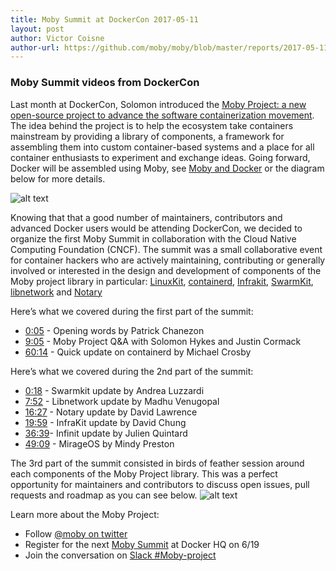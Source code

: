 ```yaml
---
title: Moby Summit at DockerCon 2017-05-11
layout: post
author: Victor Coisne
author-url: https://github.com/moby/moby/blob/master/reports/2017-05-11.md
---
```


### Moby Summit videos from DockerCon

Last month at DockerCon, Solomon introduced the [Moby Project: a new open-source project to advance the software containerization movement](https://blog.docker.com/2017/04/introducing-the-moby-project/). The idea behind the project is to help the ecosystem take containers mainstream by providing a library of components, a framework for assembling them into custom container-based systems and a place for all container enthusiasts to experiment and exchange ideas. Going forward, Docker will be assembled using Moby, see [Moby and Docker](http://mobyproject.org/#moby-and-docker) or the diagram below for more details.

![alt text](https://blog.docker.com/wp-content/uploads/b0f6921d-2788-4ed0-97d7-be4c77d7f59b-1.jpg "Moby Project diagram")

Knowing that that a good number of maintainers, contributors and advanced Docker users would be attending DockerCon, we decided to organize the first Moby Summit in collaboration with the Cloud Native Computing Foundation (CNCF). The summit was a small collaborative event for container hackers who are actively maintaining, contributing or generally involved or interested in the design and development of components of the Moby project library in particular: [LinuxKit](https://github.com/linuxkit/linuxkit), [containerd](https://github.com/containerd), [Infrakit](https://github.com/docker/infrakit), [SwarmKit](https://github.com/docker/swarmkit), [libnetwork](https://github.com/docker/libnetwork) and [Notary](https://github.com/docker/notary)

Here’s what we covered during the first part of the summit:
- [0:05](https://youtu.be/-C_YL6za0-E?t=5s) - Opening words by Patrick Chanezon
- [9:05](https://youtu.be/-C_YL6za0-E?t=9m6s) - Moby Project Q&A with Solomon Hykes and Justin Cormack
- [60:14](https://youtu.be/-C_YL6za0-E?t=1h14m32s) - Quick update on containerd by Michael Crosby

Here’s what we covered during the 2nd part of the summit:
- [0:18](https://youtu.be/Raj0zaqBxOc?t=18s) - Swarmkit update by Andrea Luzzardi
- [7:52](https://youtu.be/Raj0zaqBxOc?t=7m52s) - Libnetwork update by Madhu Venugopal 
- [16:27](https://youtu.be/Raj0zaqBxOc?t=16m27s) - Notary update by David Lawrence
- [19:59](https://youtu.be/Raj0zaqBxOc?t=19m59s) - InfraKit update by David Chung
- [36:39](https://youtu.be/Raj0zaqBxOc?t=36m39s)- Infinit update by Julien Quintard
- [49:09](https://youtu.be/Raj0zaqBxOc?t=49m9s) - MirageOS by Mindy Preston

The 3rd part of the summit consisted in birds of feather session around each components of the Moby Project library. This was a perfect opportunity for maintainers and contributors to discuss open issues, pull requests and roadmap as you can see below.
![alt text](https://blog.docker.com/wp-content/uploads/containerd.jpg "containerd summit at DockerCon")

Learn more about the Moby Project:
- Follow [@moby on twitter](https://twitter.com/moby)
- Register for the next [Moby Summit](https://www.eventbrite.com/e/moby-summit-tickets-34483396768) at Docker HQ on 6/19
- Join the conversation on [Slack #Moby-project](dockr.ly/community)

